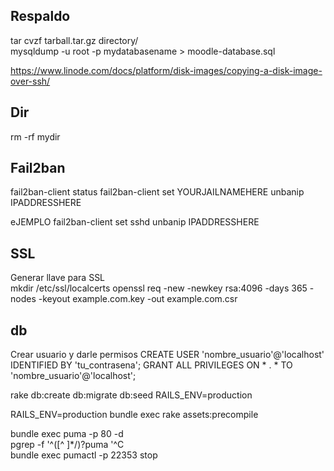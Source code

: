 
## Respaldo

tar cvzf tarball.tar.gz directory/  
mysqldump -u root -p  mydatabasename > moodle-database.sql


https://www.linode.com/docs/platform/disk-images/copying-a-disk-image-over-ssh/

 
## Dir

rm -rf mydir

## Fail2ban
fail2ban-client status
fail2ban-client set YOURJAILNAMEHERE unbanip IPADDRESSHERE

eJEMPLO
fail2ban-client set sshd unbanip IPADDRESSHERE

## SSL
Generar llave para SSL  
mkdir /etc/ssl/localcerts
openssl req -new -newkey rsa:4096 -days 365 -nodes -keyout example.com.key -out example.com.csr

## db
Crear usuario y darle permisos
CREATE USER 'nombre_usuario'@'localhost' IDENTIFIED BY 'tu_contrasena';
GRANT ALL PRIVILEGES ON * . * TO 'nombre_usuario'@'localhost';



rake db:create db:migrate db:seed RAILS_ENV=production


RAILS_ENV=production bundle exec rake assets:precompile



bundle exec puma -p 80 -d  
pgrep -f '^([^ ]*/)?puma '^C  
bundle exec pumactl -p 22353 stop  
